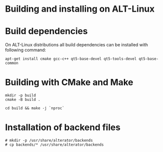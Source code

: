 # Building and installing on ALT-Linux

# Build dependencies

On ALT-Linux distributions all build dependencies can be installed with following command:

```
apt-get install cmake gcc-c++ qt5-base-devel qt5-tools-devel qt5-base-common
```

# Building with CMake and Make

```
mkdir -p build
cmake -B build .

cd build && make -j `nproc`
```

# Installation of backend files

```
# mkdir -p /usr/share/alterator/backends
# cp backends/* /usr/share/alterator/backends
```


